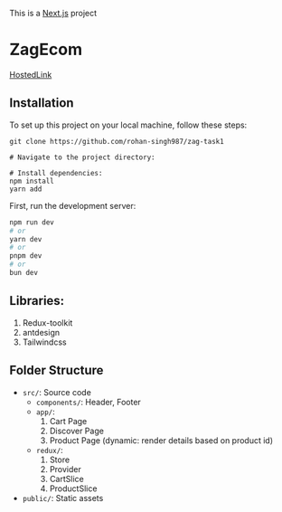 This is a [Next.js](https://nextjs.org/) project

# ZagEcom
[HostedLink](https://zag-task1.vercel.app/)

## Installation
To set up this project on your local machine, follow these steps:

```
git clone https://github.com/rohan-singh987/zag-task1

# Navigate to the project directory:

# Install dependencies:
npm install
yarn add

```

First, run the development server:

```bash
npm run dev
# or
yarn dev
# or
pnpm dev
# or
bun dev
```

## Libraries:
1. Redux-toolkit
2. antdesign
3. Tailwindcss

## Folder Structure
- `src/`: Source code
  - `components/`: Header, Footer
  - `app/`:
      1. Cart Page
      2. Discover Page
      3. Product Page (dynamic: render details based on product id)
  - `redux/`:
      1. Store
      2. Provider
      3. CartSlice
      4. ProductSlice
- `public/`: Static assets
